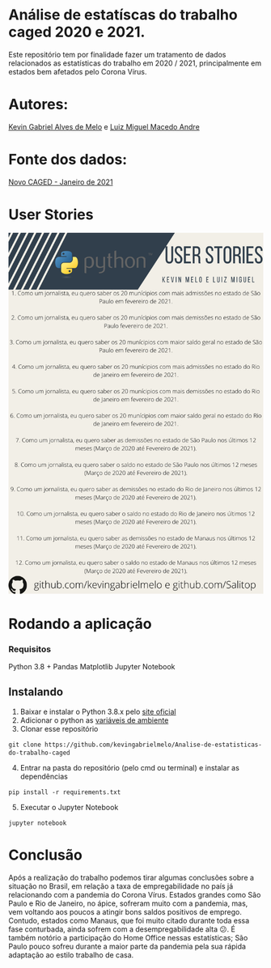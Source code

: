 # Análise de estatíscas do trabalho caged 2020 e 2021.
Este repositório tem por finalidade fazer um tratamento de dados relacionados as estatísticas do trabalho em 2020 / 2021, principalmente em estados bem afetados pelo Corona Vírus. 

# Autores:
[Kevin Gabriel Alves de Melo](https://github.com/kevingabrielmelo/) e [Luiz Miguel Macedo Andre](https://github.com/Salitop/)

# Fonte dos dados:
[Novo CAGED - Janeiro de 2021](http://pdet.mte.gov.br/novo-caged/novo-caged-2021/novo-caged-janeiro-2021)

# User Stories
![User Stories](https://github.com/kevingabrielmelo/Analise-de-estatisticas-do-trabalho-caged/blob/master/userStories/UserStories.png)

# Rodando a aplicação

### Requisitos
Python 3.8 +
Pandas
Matplotlib
Jupyter Notebook

## Instalando
1. Baixar e instalar o Python 3.8.x pelo [site oficial](https://www.python.org/downloads/)
2. Adicionar o python as [variáveis de ambiente](https://datatofish.com/add-python-to-windows-path/)
3. Clonar esse repositório 
```
git clone https://github.com/kevingabrielmelo/Analise-de-estatisticas-do-trabalho-caged
```
4. Entrar na pasta do repositório (pelo cmd ou terminal) e instalar as dependências

```
pip install -r requirements.txt
```
5. Executar o Jupyter Notebook
```
jupyter notebook
```

# Conclusão
Após a realização do trabalho podemos tirar algumas conclusões sobre a situação no Brasil, em relação a taxa de empregabilidade no país já relacionando com a pandemia do Corona Vírus. Estados grandes como São Paulo e Rio de Janeiro, no ápice, sofreram muito com a pandemia, mas, vem voltando aos poucos a atingir bons saldos positivos de emprego. Contudo, estados como Manaus, que foi muito citado durante toda essa fase conturbada, ainda sofrem com a desempregabilidade alta 😕. 
É também notório a participação do Home Office nessas estatísticas; São Paulo pouco sofreu durante a maior parte da pandemia pela sua rápida adaptação ao estilo trabalho de casa. 
